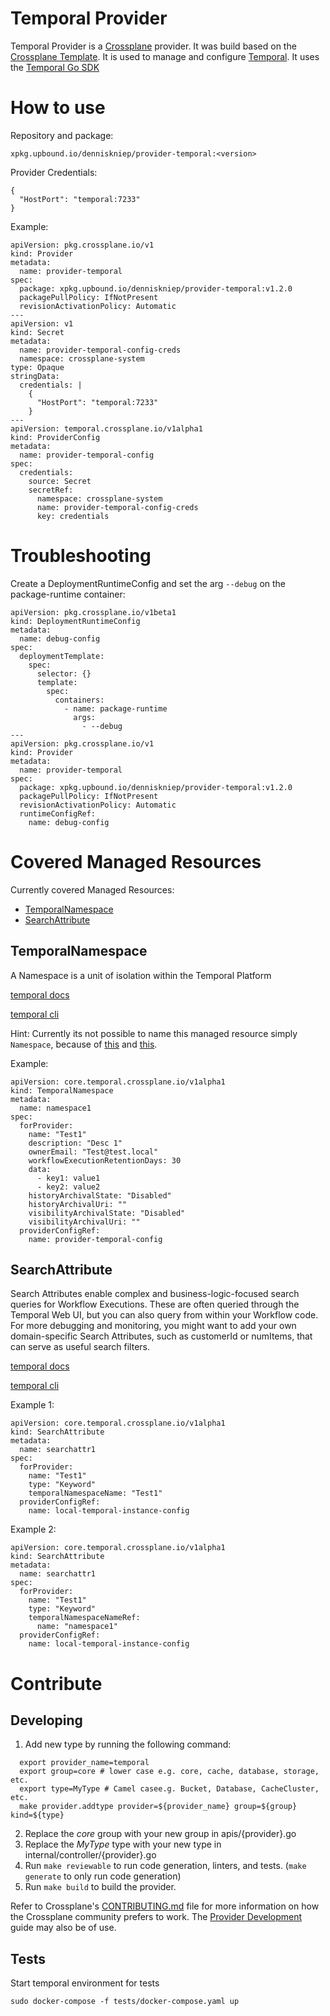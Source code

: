 # Temporal Provider

Temporal Provider is a [Crossplane](https://www.crossplane.io/) provider. It was build based on the [Crossplane Template](https://github.com/crossplane/provider-template). It is used to manage and configure [Temporal](https://temporal.io/). It uses the [Temporal Go SDK](https://github.com/temporalio/sdk-go)

# How to use 
Repository and package:
```
xpkg.upbound.io/denniskniep/provider-temporal:<version>
```

Provider Credentials:
```
{
  "HostPort": "temporal:7233"
}
```

Example:
```
apiVersion: pkg.crossplane.io/v1
kind: Provider
metadata:
  name: provider-temporal
spec:
  package: xpkg.upbound.io/denniskniep/provider-temporal:v1.2.0
  packagePullPolicy: IfNotPresent
  revisionActivationPolicy: Automatic
---
apiVersion: v1
kind: Secret
metadata:
  name: provider-temporal-config-creds
  namespace: crossplane-system
type: Opaque
stringData:
  credentials: |
    {
      "HostPort": "temporal:7233"
    }
---
apiVersion: temporal.crossplane.io/v1alpha1
kind: ProviderConfig
metadata:
  name: provider-temporal-config
spec: 
  credentials:
    source: Secret
    secretRef:
      namespace: crossplane-system
      name: provider-temporal-config-creds
      key: credentials  
```
# Troubleshooting
Create a DeploymentRuntimeConfig and set the arg `--debug` on the package-runtime container:

```
apiVersion: pkg.crossplane.io/v1beta1
kind: DeploymentRuntimeConfig
metadata:
  name: debug-config
spec:
  deploymentTemplate:
    spec:
      selector: {}
      template:
        spec:
          containers:
            - name: package-runtime
              args:
                - --debug
---
apiVersion: pkg.crossplane.io/v1
kind: Provider
metadata:
  name: provider-temporal
spec:
  package: xpkg.upbound.io/denniskniep/provider-temporal:v1.2.0
  packagePullPolicy: IfNotPresent
  revisionActivationPolicy: Automatic
  runtimeConfigRef:
    name: debug-config
```

# Covered Managed Resources
Currently covered Managed Resources:
- [TemporalNamespace](#temporalnamespace)
- [SearchAttribute](#searchattribute)

## TemporalNamespace 
A Namespace is a unit of isolation within the Temporal Platform

[temporal docs](https://docs.temporal.io/namespaces) 

[temporal cli](https://docs.temporal.io/cli/operator#namespace)

Hint: Currently its not possible to name this managed resource simply `Namespace`, because of [this](https://github.com/kubernetes/kubernetes/pull/108382) and [this](https://github.com/crossplane/terrajet/issues/234).

Example:
```
apiVersion: core.temporal.crossplane.io/v1alpha1
kind: TemporalNamespace
metadata:
  name: namespace1
spec:
  forProvider:
    name: "Test1"
    description: "Desc 1"
    ownerEmail: "Test@test.local"
    workflowExecutionRetentionDays: 30
    data:
      - key1: value1
      - key2: value2
    historyArchivalState: "Disabled"
    historyArchivalUri: ""
    visibilityArchivalState: "Disabled"
    visibilityArchivalUri: ""
  providerConfigRef:
    name: provider-temporal-config
```

## SearchAttribute
Search Attributes enable complex and business-logic-focused search queries for Workflow Executions. These are often queried through the Temporal Web UI, but you can also query from within your Workflow code. For more debugging and monitoring, you might want to add your own domain-specific Search Attributes, such as customerId or numItems, that can serve as useful search filters.

[temporal docs](https://docs.temporal.io/visibility#custom-search-attributes) 

[temporal cli](https://docs.temporal.io/cli/operator#search-attribute)


Example 1:
```
apiVersion: core.temporal.crossplane.io/v1alpha1
kind: SearchAttribute
metadata:
  name: searchattr1
spec:
  forProvider:
    name: "Test1"
    type: "Keyword"
    temporalNamespaceName: "Test1"
  providerConfigRef:
    name: local-temporal-instance-config
```


Example 2:
```
apiVersion: core.temporal.crossplane.io/v1alpha1
kind: SearchAttribute
metadata:
  name: searchattr1
spec:
  forProvider:
    name: "Test1"
    type: "Keyword"
    temporalNamespaceNameRef:
      name: "namespace1"
  providerConfigRef:
    name: local-temporal-instance-config
```

# Contribute
## Developing
1. Add new type by running the following command:
```shell
  export provider_name=temporal
  export group=core # lower case e.g. core, cache, database, storage, etc.
  export type=MyType # Camel casee.g. Bucket, Database, CacheCluster, etc.
  make provider.addtype provider=${provider_name} group=${group} kind=${type}
```
2. Replace the *core* group with your new group in apis/{provider}.go
3. Replace the *MyType* type with your new type in internal/controller/{provider}.go
4. Run `make reviewable` to run code generation, linters, and tests. (`make generate` to only run code generation)
5. Run `make build` to build the provider.

Refer to Crossplane's [CONTRIBUTING.md] file for more information on how the
Crossplane community prefers to work. The [Provider Development][provider-dev]
guide may also be of use.

[CONTRIBUTING.md]: https://github.com/crossplane/crossplane/blob/master/CONTRIBUTING.md
[provider-dev]: https://github.com/crossplane/crossplane/blob/master/contributing/guide-provider-development.md

## Tests
Start temporal environment for tests
```
sudo docker-compose -f tests/docker-compose.yaml up 
```